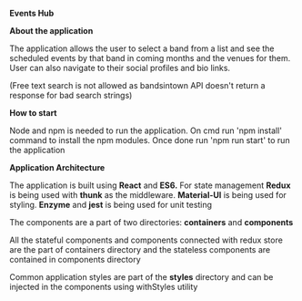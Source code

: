 **Events Hub**

**About the application**

The application allows the user to select a band from a list and see the scheduled events by that band in coming months and the venues for them. User can also navigate to their social profiles and bio links.

(Free text search is not allowed as bandsintown API doesn&#39;t return a response for bad search strings)

**How to start**

Node and npm is needed to run the application. On cmd run &#39;npm install&#39; command to install the npm modules. Once done run &#39;npm run start&#39; to run the application

**Application Architecture**

The application is built using **React** and **ES6.** For state management **Redux** is being used with **thunk** as the middleware. **Material-UI** is being used for styling. **Enzyme** and **jest** is being used for unit testing

The components are a part of two directories: **containers** and **components**

All the stateful components and components connected with redux store are the part of containers directory and the stateless components are contained in components directory

Common application styles are part of the **styles** directory and can be injected in the components using withStyles utility